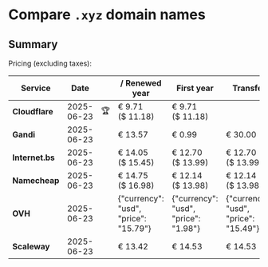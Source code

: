 # Compare `.xyz` domain names

## Summary

Pricing (excluding taxes):

| Service | Date |  | / Renewed year | First year | Transfer | Restoration |
|--|--|--|--|--|--|--|
| **Cloudflare** | 2025-06-23 | 🏆 | € 9.71<br>($ 11.18) | € 9.71<br>($ 11.18) |  |  |
| **Gandi** | 2025-06-23 |  | € 13.57 | € 0.99 | € 30.00 | € 101.46 |
| **Internet.bs** | 2025-06-23 |  | € 14.05<br>($ 15.45) | € 12.70<br>($ 13.99) | € 12.70<br>($ 13.99) | € 122.99<br>($ 135.49) |
| **Namecheap** | 2025-06-23 |  | € 14.75<br>($ 16.98) | € 12.14<br>($ 13.98) | € 12.14<br>($ 13.98) |  |
| **OVH** | 2025-06-23 |  | {"currency": "usd", "price": "15.79"} | {"currency": "usd", "price": "1.98"} | {"currency": "usd", "price": "15.49"} |  |
| **Scaleway** | 2025-06-23 |  | € 13.42 | € 14.53 | € 14.53 | € 72.76 |
